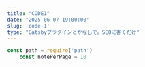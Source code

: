 ```yaml
---
title: "CODE1"
date: "2025-06-07 19:00:00"
slug: 'code-1'
type: "Gatsbyプラグインとかなしで。SEOに書くだけ"
---
```


```js
const path = require('path')
    const notePerPage = 10
```